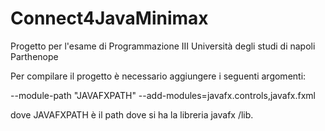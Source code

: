 # Connect4JavaMinimax
Progetto per l'esame di Programmazione III Università degli studi di napoli Parthenope

Per compilare il progetto è necessario aggiungere i seguenti argomenti:

--module-path "JAVAFXPATH"  --add-modules=javafx.controls,javafx.fxml

dove JAVAFXPATH è il path dove si ha la libreria javafx /lib.
